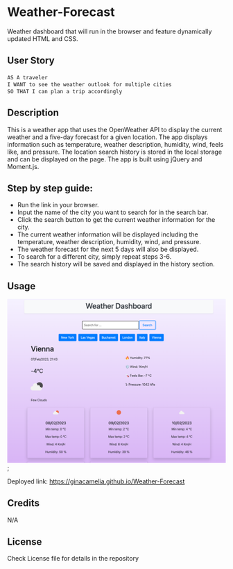 # Weather-Forecast
Weather dashboard that will run in the browser and feature dynamically updated HTML and CSS.

## User Story

```text
AS A traveler
I WANT to see the weather outlook for multiple cities
SO THAT I can plan a trip accordingly
```

## Description

This is a weather app that uses the OpenWeather API to display the current weather and a five-day forecast for a given location. The app displays information such as temperature, weather description, humidity, wind, feels like, and pressure. The location search history is stored in the local storage and can be displayed on the page. The app is built using jQuery and Moment.js.

## Step by step guide:
* Run the link in your browser.
* Input the name of the city you want to search for in the search bar.
* Click the search button to get the current weather information for the city.
* The current weather information will be displayed including the temperature, weather description, humidity, wind, and pressure.
* The weather forecast for the next 5 days will also be displayed.
* To search for a different city, simply repeat steps 3-6.
* The search history will be saved and displayed in the history section.

## Usage
![The weather app includes a search option, a list of cities, and a five-day forecast and current weather conditions](./resources/weather-forecast.png);

Deployed link: https://ginacamelia.github.io/Weather-Forecast


## Credits
N/A

## License
Check License file for details in the repository